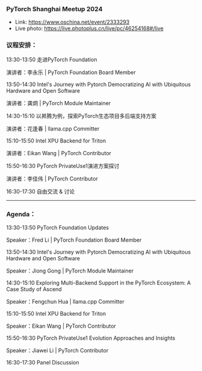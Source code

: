 ### PyTorch Shanghai Meetup 2024

- Link: https://www.oschina.net/event/2333293
- Live photo: https://live.photoplus.cn/live/pc/46254168#/live


### 议程安排：

13:30-13:50   走进PyTorch Foundation

演讲者：李永乐 | PyTorch Foundation Board Member

13:50-14:30 Intel's Journey with Pytorch Democratizing AI with Ubiquitous Hardware and Open Software

演讲者：龚炯 | PyTorch Module Maintainer

14:30-15:10    以昇腾为例，探索PyTorch生态项目多后端支持方案

演讲者：花逢春 | llama.cpp Committer

15:10-15:50 Intel XPU Backend for Triton

演讲者：Eikan Wang | PyTorch Contributor

15:50-16:30    PyTorch PrivateUse1演进方案探讨

演讲者：李佳伟 | PyTorch Contributor

16:30-17:30 自由交流 & 讨论

-----------------------------------------------------------------------

### Agenda：

13:30-13:50   PyTorch Foundation Updates

Speaker：Fred Li | PyTorch Foundation Board Member

13:50-14:30 Intel's Journey with Pytorch Democratizing AI with Ubiquitous Hardware and Open Software

Speaker：Jiong Gong | PyTorch Module Maintainer

14:30-15:10    Exploring Multi-Backend Support in the PyTorch Ecosystem: A Case Study of Ascend

Speaker：Fengchun Hua | llama.cpp Committer

15:10-15:50 Intel XPU Backend for Triton

Speaker：Eikan Wang | PyTorch Contributor

15:50-16:30    PyTorch PrivateUse1 Evolution Approaches and Insights

Speaker：Jiawei Li | PyTorch Contributor

16:30-17:30 Panel Discussion
